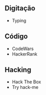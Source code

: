 
## Digitação

- Typing

## Código

 - CodeWars
 - HackerRank

## Hacking

- Hack The Box
- Try hack-me

